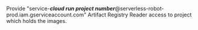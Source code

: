 Provide "service-<i><b>cloud run project number</b></i>@serverless-robot-prod.iam.gserviceaccount.com" Artifact Registry Reader access to project which holds the images.